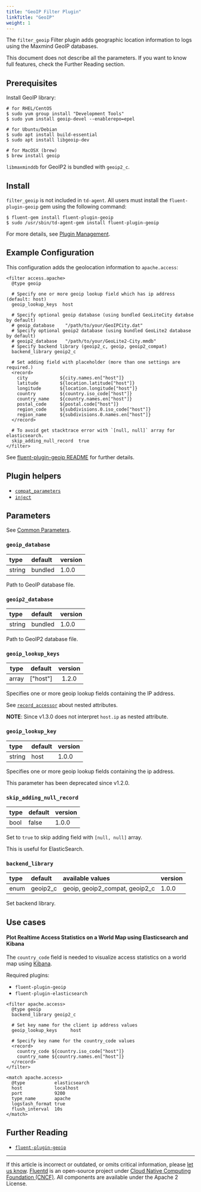 ```yaml
---
title: "GeoIP Filter Plugin"
linkTitle: "GeoIP"
weight: 1
---
```


The `filter_geoip` Filter plugin adds geographic location information to
logs using the Maxmind GeoIP databases.

This document does not describe all the parameters. If you want to know full
features, check the Further Reading section.

## Prerequisites

Install GeoIP library:

```
# for RHEL/CentOS
$ sudo yum group install "Development Tools"
$ sudo yum install geoip-devel --enablerepo=epel

# for Ubuntu/Debian
$ sudo apt install build-essential
$ sudo apt install libgeoip-dev

# for MacOSX (brew)
$ brew install geoip
```

`libmaxminddb` for GeoIP2 is bundled with `geoip2_c`.

## Install

`filter_geoip` is not included in `td-agent`. All users must install the
`fluent-plugin-geoip` gem using the following command:

```
$ fluent-gem install fluent-plugin-geoip
$ sudo /usr/sbin/td-agent-gem install fluent-plugin-geoip
```

For more details, see [Plugin Management](/deployment/plugin-management.md).

## Example Configuration

This configuration adds the geolocation information to `apache.access`:

```
<filter access.apache>
  @type geoip

  # Specify one or more geoip lookup field which has ip address (default: host)
  geoip_lookup_keys  host

  # Specify optional geoip database (using bundled GeoLiteCity databse by default)
  # geoip_database    "/path/to/your/GeoIPCity.dat"
  # Specify optional geoip2 database (using bundled GeoLite2 database by default)
  # geoip2_database   "/path/to/your/GeoLite2-City.mmdb"
  # Specify backend library (geoip2_c, geoip, geoip2_compat)
  backend_library geoip2_c

  # Set adding field with placeholder (more than one settings are required.)
  <record>
    city            ${city.names.en["host"]}
    latitude        ${location.latitude["host"]}
    longitude       ${location.longitude["host"]}
    country         ${country.iso_code["host"]}
    country_name    ${country.names.en["host"]}
    postal_code     ${postal.code["host"]}
    region_code     ${subdivisions.0.iso_code["host"]}
    region_name     ${subdivisions.0.names.en["host"]}
  </record>

  # To avoid get stacktrace error with `[null, null]` array for elasticsearch.
  skip_adding_null_record  true
</filter>
```

See [fluent-plugin-geoip
README](https://github.com/y-ken/fluent-plugin-geoip#readme) for further
details.

## Plugin helpers

- [`compat_parameters`](/developer/api-plugin-helper-compat_parameters.md)
- [`inject`](/developer/api-plugin-helper-inject.md)

## Parameters

See [Common Parameters](/configuration/plugin-common-parameters.md).

### `geoip_database`

| type   | default | version |
| :----- | :------ | :------ |
| string | bundled | 1.0.0   |

Path to GeoIP database file.

### `geoip2_database`

| type   | default | version |
| :----- | :------ | :------ |
| string | bundled | 1.0.0   |

Path to GeoIP2 database file.

### `geoip_lookup_keys`

| type  | default  | version |
| :---: | :------: | :-----: |
| array | ["host"] |  1.2.0  |

Specifies one or more geoip lookup fields containing the IP address.

See [`record_accessor`](/developer/api-plugin-helper-record_accessor)
about nested attributes.

**NOTE**: Since v1.3.0 does not interpret `host.ip` as nested attribute.

### `geoip_lookup_key`

| type   | default | version |
| :----- | :------ | :------ |
| string | host    | 1.0.0   |

Specifies one or more geoip lookup fields containing the ip address.

This parameter has been deprecated since v1.2.0.

### `skip_adding_null_record`

| type | default | version |
| :--- | :------ | :------ |
| bool | false   | 1.0.0   |

Set to `true` to skip adding field with `[null, null]` array.

This is useful for ElasticSearch.

### `backend_library`

| type | default  | available values               | version |
| :--- | :------- | :----------------------------- | :------ |
| enum | geoip2_c | geoip, geoip2_compat, geoip2_c | 1.0.0   |

Set backend library.

## Use cases

#### Plot Realtime Access Statistics on a World Map using Elasticsearch and Kibana

The `country_code` field is needed to visualize access statistics on a
world map using [Kibana](http://www.elasticsearch.org/overview/kibana/).

Required plugins:

- `fluent-plugin-geoip`
- `fluent-plugin-elasticsearch`

```
<filter apache.access>
  @type geoip
  backend_library geoip2_c

  # Set key name for the client ip address values
  geoip_lookup_keys     host

  # Specify key name for the country_code values
  <record>
    country_code ${country.iso_code["host"]}
    country_name ${country.names.en["host"]}
  </record>
</filter>

<match apache.access>
  @type           elasticsearch
  host            localhost
  port            9200
  type_name       apache
  logstash_format true
  flush_interval  10s
</match>
```

## Further Reading

- [`fluent-plugin-geoip`](https://github.com/y-ken/fluent-plugin-geoip)

---

If this article is incorrect or outdated, or omits critical information, please
[let us know](https://github.com/fluent/fluentd-docs-gitbook/issues?state=open).
[Fluentd](http://www.fluentd.org/) is an open-source project under [Cloud Native
Computing Foundation (CNCF)](https://cncf.io/). All components are available
under the Apache 2 License.
